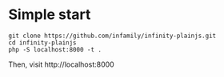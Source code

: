 # Simple start

```
git clone https://github.com/infamily/infinity-plainjs.git
cd infinity-plainjs
php -S localhost:8000 -t .
```

Then, visit http://localhost:8000
